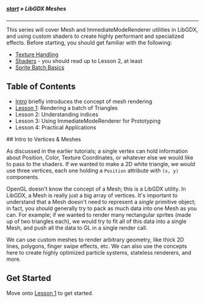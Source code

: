 ##### [start](https://github.com/mattdesl/lwjgl-basics/wiki) » LibGDX Meshes

***

This series will cover Mesh and ImmediateModeRenderer utilities in LibGDX, and using custom shaders to create highly performant and specialized effects. Before starting, you should get familiar with the following:

- [Texture Handling](https://github.com/mattdesl/lwjgl-basics/wiki/LibGDX-Textures)
- [Shaders](https://github.com/mattdesl/lwjgl-basics/wiki/Shaders) - you should read up to Lesson 2, at least
- [Sprite Batch Basics](https://github.com/mattdesl/lwjgl-basics/wiki/Sprite-Batching)

## Table of Contents

  * [Intro](#wiki-intro) briefly introduces the concept of mesh rendering
  * [Lesson 1](LibGDX-Meshes-Lesson-1): Rendering a batch of Triangles
  * Lesson 2: Understanding indices
  * Lesson 3: Using ImmediateModeRenderer for Prototyping
  * Lesson 4: Practical Applications 

<a name="intro" />
## Intro to Vertices & Meshes

As discussed in the earlier tutorials; a single vertex can hold information about Position, Color, Texture Coordinates, or whatever else we would like to pass to the shaders. If we wanted to make a 2D white triangle, we would use three vertices, each one holding a `Position` attribute with `(x, y)` components.

OpenGL doesn't know the concept of a Mesh; this is a LibGDX utility. In LibGDX, a Mesh is really just a big array of vertices. It's important to understand that a Mesh doesn't need to represent a _single_ primitive object; in fact, you should generally try to pack as much data into one Mesh as you can. For example; if we wanted to render many rectangular sprites (made up of two triangles each), we would try to fit all of this data into a single Mesh, and push all the data to GL in a single render call.

We can use custom meshes to render arbitrary geometry, like thick 2D lines, polygons, finger swipe effects, etc. We can also use the concepts here to create highly optimized particle systems, stateless renderers, and more.

## Get Started

Move onto [Lesson 1](LibGDX-Meshes-Lesson-1) to get started.